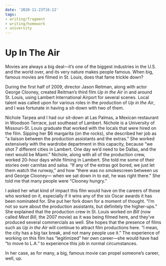 ```yaml
---
date: '2020-11-23T16:12'
tags:
- writing/fragment
- writing/homework
- university
---
```


# Up In The Air

Movies are always a big deal—it’s one of the biggest industries in the
U.S. and the world over, and its very nature makes people famous. When
big, famous movies are filmed in St. Louis, does that fame trickle down?

During the first half of 2009, director Jason Reitman, along with actor
George Clooney, created Reitman’s third film *Up in the Air* in and
around St. Louis, using Lambert International Airport for several
scenes. Local talent was called upon for various roles in the production
of *Up in the Air*, and I was fortunate in having a sit-down with two of
them.

Nichole Tarpea and I had our sit-down at Las Palmas, a Mexican
restaurant in Woodson Terrace, just southeast of Lambert. Nichole is a
University of Missouri-St. Louis graduate that worked with the locals
that were hired on the film. Sipping her \$6 margarita (on the rocks),
she described her job as “a liaison between the production assistants
and the extras.” She worked extensively with the wardrobe department in
this capacity, because “we shot 7 different cities in Lambert. One day
we’d need to be Dallas, and the next would be Miami.” Nichole, along
with all of the production crew, worked 20-hour days while filming in
Lambert. She told me some of their stories over carnitas and salsa. “If
any of the extras got bored, we just let them watch the runway,” and how
“there was no smokescreen between us and George Clooney— when we sat
down in to eat, he was right there.” She told me that many people were
“Clooney hungry.”

I asked her what kind of impact this film would have on the careers of
those who worked on it, especially if it wins any of the six Oscar
awards it has been nominated for. She put her fork down for a moment of
thought. “I’m not so sure about the production assistants, but
definitely the higher-ups.” She explained that the production crew in
St. Louis worked on *Bill* (now called *Meet Bill*, the 2007 movie) as
it was being filmed here, and they’ve produced several commercials as
well. She hopes that the presence of films such as *Up in the Air* will
continue to attract film productions here. “I mean, the city has a big
tax break, and not many people use it.” The experience of working on
this film has “legitimized” her own career—she would have had “to move
to L.A.” to experience this job in normal circumstances.

In her case, as for many, a big, famous movie can propel someone’s
career, well, up.
